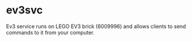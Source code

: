 # ev3svc
Ev3 service runs on LEGO EV3 brick (6009996) and allows clients to send commands to it from your computer.
